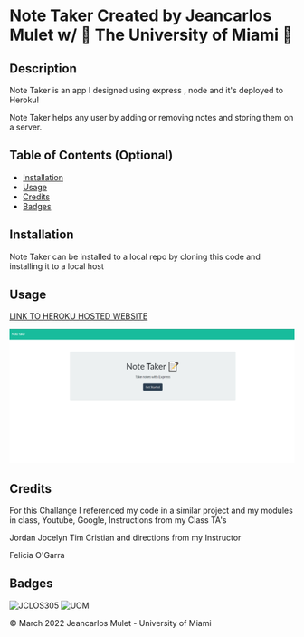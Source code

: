 # Note Taker Created by Jeancarlos Mulet w/ 🙌 The University of Miami 🙌


## Description

Note Taker is an app I designed using express , node and it's deployed to Heroku!

Note Taker helps any user by adding or removing notes and storing them on a server.

## Table of Contents (Optional)



* [Installation](#installation)
* [Usage](#usage)
* [Credits](#credits)
* [Badges](#Badges)


## Installation

Note Taker can be installed to a local repo by cloning this code and installing it to a local host 


## Usage

[LINK TO HEROKU HOSTED WEBSITE](https://sleepy-cove-14241.herokuapp.com/)

![SCREENSHOT](https://github.com/JCLOS305/Note-Taker/blob/main/public/assets/images/home%20screenshot.png?raw=true)


## Credits
For this Challange I referenced my code in a similar project and my modules in class, Youtube, Google, Instructions from my Class TA's

Jordan
Jocelyn
Tim
Cristian
and directions from my Instructor

Felicia O'Garra


## Badges

![JCLOS305](https://img.shields.io/badge/Orchestrated%20by-JCLOS305-blue)
![UOM](https://img.shields.io/badge/University%20of-Miami-orange)



© March 2022 Jeancarlos Mulet - University of Miami
